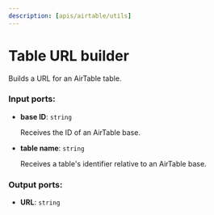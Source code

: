 ```yaml
---
description: [apis/airtable/utils]
---
```


# Table URL builder

Builds a URL for an AirTable table.

### Input ports:

* __base ID__: `string`

    Receives the ID of an AirTable base.


* __table name__: `string`

    Receives a table's identifier relative to an AirTable base.

### Output ports:

* __URL__: `string`

